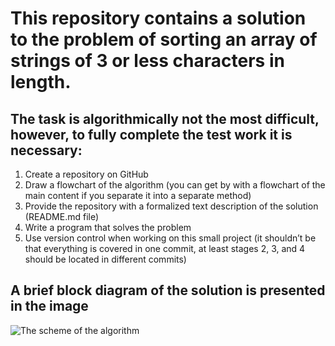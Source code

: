 # This repository contains a solution to the problem of sorting an array of strings of 3 or less characters in length.

## The task is algorithmically not the most difficult, however, to fully complete the test work it is necessary:

1. Create a repository on GitHub
2. Draw a flowchart of the algorithm (you can get by with a flowchart of the main content if you separate it into a separate method)
3. Provide the repository with a formalized text description of the solution (README.md file)
4. Write a program that solves the problem
5. Use version control when working on this small project (it shouldn’t be that everything is covered in one commit, at least stages 2, 3, and 4 should be located in different commits)


## A brief block diagram of the solution is presented in the image
<image src="./Scheme.png" alt="The scheme of the algorithm">



